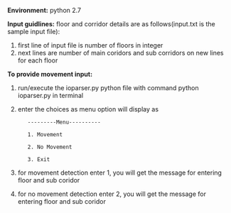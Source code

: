 **Environment:**  python 2.7 

**Input guidlines:**
floor and corridor details are as follows(input.txt is the sample input file):
1. first line of input file is number of floors in integer
2. next lines are number of main coridors and sub corridors on new lines for each floor

**To provide movement input:**
  1. run/execute the ioparser.py python file with command python ioparser.py in terminal
  2. enter the choices as menu option will display as
  
            ---------Menu----------
            
            1. Movement
            
            2. No Movement
            
            3. Exit
            
   3. for movement detection enter 1, you will get the message for entering floor and sub coridor
   4. for no movement detection enter 2, you will get the message for entering floor and sub coridor
